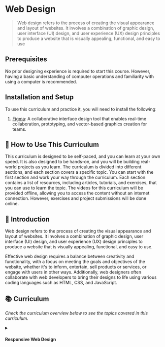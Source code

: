# Web Design
> Web design refers to the process of creating the visual appearance and layout of websites. It involves a combination of graphic design, user interface (UI) design, and user experience (UX) design principles to produce a website that is visually appealing, functional, and easy to use

## Prerequisites
No prior designing experience is required to start this course. However, having a basic understanding of computer operations and familiarity with using a computer is recommended.

## Installation and Setup
To use this curriculum and practice it, you will need to install the following:

1. [Figma](https://code.visualstudio.com/):  A collaborative interface design tool that enables real-time collaboration, prototyping, and vector-based graphics creation for teams.

## 🤔 How to Use This Curriculum
This curriculum is designed to be self-paced, and you can learn at your own speed. It is also designed to be hands-on, and you will be building real-world projects as you learn. The curriculum is divided into different sections, and each section covers a specific topic. You can start with the first section and work your way through the curriculum. Each section contains a list of resources, including articles, tutorials, and exercises, that you can use to learn the topic. The videos for this curriculum will be provided offline, allowing you to access the content without an internet connection. However, exercises and project submissions will be done online.

## 📝 Introduction
Web design refers to the process of creating the visual appearance and layout of websites. It involves a combination of graphic design, user interface (UI) design, and user experience (UX) design principles to produce a website that is visually appealing, functional, and easy to use.

Effective web design requires a balance between creativity and functionality, with a focus on meeting the goals and objectives of the website, whether it's to inform, entertain, sell products or services, or engage with users in other ways. Additionally, web designers often collaborate with web developers to bring their designs to life using various coding languages such as HTML, CSS, and JavaScript.

## 📚 Curriculum
_Check the curriculum overview below to see the topics covered in this curriculum._

<details>
    <summary>
        <h4>Responsive Web Design</h4>
    </summary>
    <hr style="height:1px;border-width:0;color:gray;background-color:dark">

- [ ] [Introduction to Web Design](./web-design/01_web-design-concepts.md).
- [ ] [Typography]().
- [ ] [Color Theory]().
- [ ] [Figma Basics]().
- [ ] [Design UI Elements in Figma & Responsive Design Basics]().
- [ ] [Prototyping, Interactions, and Collaborative Design]().
- [ ] [ Projects ]().
- [ ] [Finalizing Figma Projects]().
- [ ] [Responsive Design Principles]().
- [ ] [Responsive Web Design](). 
</details>
